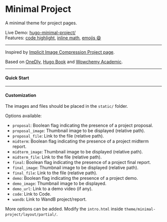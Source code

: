 # Minimal Project
A  minimal theme for project pages.

Live Demo: [hugo-minimal-project/](https://sowmyamanojna.github.io/hugo-minimal-project/)  
Features: [code highlight](https://sowmyamanojna.github.io/hugo-minimal-project/#code-block-with-hugos-internal-highlight-shortcode), [inline math](https://sowmyamanojna.github.io/hugo-minimal-project/#math), [emojis :smile:](https://sowmyamanojna.github.io/hugo-minimal-project/#fun)

---


Inspired by [Implicit Image Compression Project page](https://varun19299.github.io/implicit-image-compression/).

Based on [OneDly](https://github.com/cdeck3r/OneDly-Theme), [Hugo Book](https://github.com/alex-shpak/hugo-book) and [Wowchemy Academic](https://github.com/wowchemy/starter-academic).

---
#### Quick Start


---
#### Customization
The images and files should be placed in the `static/` folder.

Options available:

- `proposal`: Boolean flag indicating the presence of a project proposal.
- `proposal_image`: Thumbnail image to be displayed (relative path).
- `proposal_file`: Link to the file (relative path).
- `midterm`: Boolean flag indicating the presence of a project midterm report.
- `midterm_image`: Thumbnail image to be displayed (relative path).
- `midterm_file`: Link to the file (relative path).
- `final`: Boolean flag indicating the presence of a project final report.
- `final_image`: Thumbnail image to be displayed (relative path).
- `final_file`: Link to the file (relative path).
- `demo`: Boolean flag indicating the presence of a project demo.
- `demo_image`: Thumbnail image to be displayed.
- `demo_url`: Link to a demo video (if any).
- `code`: Link to Code.
- `wandb`: Link to WandB project/report.

More options can be added. Modify the `intro.html` inside `theme/minimal-project/layout/partial/`.

